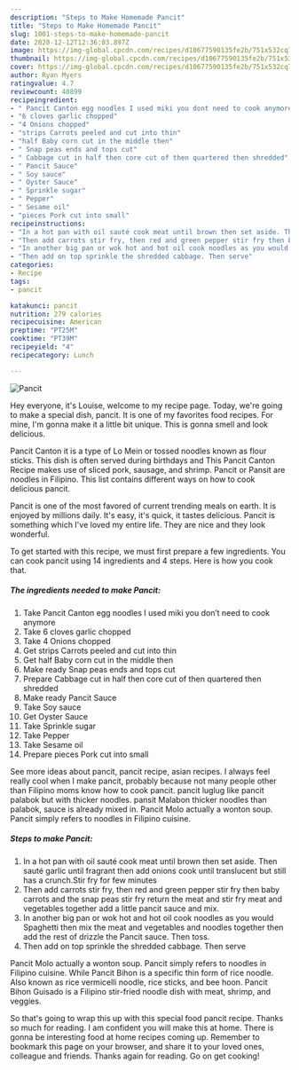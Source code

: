 ```yaml
---
description: "Steps to Make Homemade Pancit"
title: "Steps to Make Homemade Pancit"
slug: 1001-steps-to-make-homemade-pancit
date: 2020-12-12T12:36:03.897Z
image: https://img-global.cpcdn.com/recipes/d10677590135fe2b/751x532cq70/pancit-recipe-main-photo.jpg
thumbnail: https://img-global.cpcdn.com/recipes/d10677590135fe2b/751x532cq70/pancit-recipe-main-photo.jpg
cover: https://img-global.cpcdn.com/recipes/d10677590135fe2b/751x532cq70/pancit-recipe-main-photo.jpg
author: Ryan Myers
ratingvalue: 4.7
reviewcount: 40899
recipeingredient:
- " Pancit Canton egg noodles I used miki you dont need to cook anymore"
- "6 cloves garlic chopped"
- "4 Onions chopped"
- "strips Carrots peeled and cut into thin"
- "half Baby corn cut in the middle then"
- " Snap peas ends and tops cut"
- " Cabbage cut in half then core cut of then quartered then shredded"
- " Pancit Sauce"
- " Soy sauce"
- " Oyster Sauce"
- " Sprinkle sugar"
- " Pepper"
- " Sesame oil"
- "pieces Pork cut into small"
recipeinstructions:
- "In a hot pan with oil sauté cook meat until brown then set aside. Then sauté garlic until fragrant then add onions cook until translucent but still has a crunch.Stir fry for few minutes"
- "Then add carrots stir fry, then red and green pepper stir fry then baby carrots and the snap peas stir fry return the meat and stir fry meat and vegetables together add a little pancit sauce and mix."
- "In another big pan or wok hot and hot oil cook noodles as you would Spaghetti then mix the meat and vegetables and noodles together then add the rest of drizzle the Pancit sauce. Then toss."
- "Then add on top sprinkle the shredded cabbage. Then serve"
categories:
- Recipe
tags:
- pancit

katakunci: pancit 
nutrition: 279 calories
recipecuisine: American
preptime: "PT25M"
cooktime: "PT39M"
recipeyield: "4"
recipecategory: Lunch

---
```



![Pancit](https://img-global.cpcdn.com/recipes/d10677590135fe2b/751x532cq70/pancit-recipe-main-photo.jpg)

Hey everyone, it's Louise, welcome to my recipe page. Today, we're going to make a special dish, pancit. It is one of my favorites food recipes. For mine, I'm gonna make it a little bit unique. This is gonna smell and look delicious.

Pancit Canton it is a type of Lo Mein or tossed noodles known as flour sticks. This dish is often served during birthdays and This Pancit Canton Recipe makes use of sliced pork, sausage, and shrimp. Pancit or Pansit are noodles in Filipino. This list contains different ways on how to cook delicious pancit.

Pancit is one of the most favored of current trending meals on earth. It is enjoyed by millions daily. It's easy, it's quick, it tastes delicious. Pancit is something which I've loved my entire life. They are nice and they look wonderful.


To get started with this recipe, we must first prepare a few ingredients. You can cook pancit using 14 ingredients and 4 steps. Here is how you cook that.

<!--inarticleads1-->

##### The ingredients needed to make Pancit:

1. Take  Pancit Canton egg noodles I used miki you don’t need to cook anymore
1. Take 6 cloves garlic chopped
1. Take 4 Onions chopped
1. Get strips Carrots peeled and cut into thin
1. Get half Baby corn cut in the middle then
1. Make ready  Snap peas ends and tops cut
1. Prepare  Cabbage cut in half then core cut of then quartered then shredded
1. Make ready  Pancit Sauce
1. Take  Soy sauce
1. Get  Oyster Sauce
1. Take  Sprinkle sugar
1. Take  Pepper
1. Take  Sesame oil
1. Prepare pieces Pork cut into small


See more ideas about pancit, pancit recipe, asian recipes. I always feel really cool when I make pancit, probably because not many people other than Filipino moms know how to cook pancit. pancit luglug like pancit palabok but with thicker noodles. pansit Malabon thicker noodles than palabok, sauce is already mixed in. Pancit Molo actually a wonton soup. Pancit simply refers to noodles in Filipino cuisine. 

<!--inarticleads2-->

##### Steps to make Pancit:

1. In a hot pan with oil sauté cook meat until brown then set aside. Then sauté garlic until fragrant then add onions cook until translucent but still has a crunch.Stir fry for few minutes
1. Then add carrots stir fry, then red and green pepper stir fry then baby carrots and the snap peas stir fry return the meat and stir fry meat and vegetables together add a little pancit sauce and mix.
1. In another big pan or wok hot and hot oil cook noodles as you would Spaghetti then mix the meat and vegetables and noodles together then add the rest of drizzle the Pancit sauce. Then toss.
1. Then add on top sprinkle the shredded cabbage. Then serve


Pancit Molo actually a wonton soup. Pancit simply refers to noodles in Filipino cuisine. While Pancit Bihon is a specific thin form of rice noodle. Also known as rice vermicelli noodle, rice sticks, and bee hoon. Pancit Bihon Guisado is a Filipino stir-fried noodle dish with meat, shrimp, and veggies. 

So that's going to wrap this up with this special food pancit recipe. Thanks so much for reading. I am confident you will make this at home. There is gonna be interesting food at home recipes coming up. Remember to bookmark this page on your browser, and share it to your loved ones, colleague and friends. Thanks again for reading. Go on get cooking!

